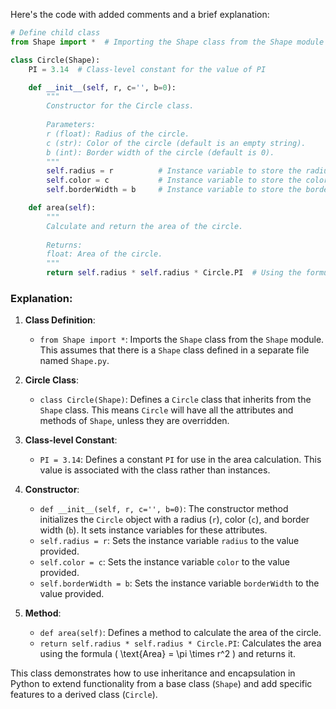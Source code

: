 Here's the code with added comments and a brief explanation:

```python
# Define child class
from Shape import *  # Importing the Shape class from the Shape module

class Circle(Shape):
    PI = 3.14  # Class-level constant for the value of PI

    def __init__(self, r, c='', b=0):
        """
        Constructor for the Circle class.
        
        Parameters:
        r (float): Radius of the circle.
        c (str): Color of the circle (default is an empty string).
        b (int): Border width of the circle (default is 0).
        """
        self.radius = r          # Instance variable to store the radius
        self.color = c           # Instance variable to store the color
        self.borderWidth = b     # Instance variable to store the border width

    def area(self):
        """
        Calculate and return the area of the circle.
        
        Returns:
        float: Area of the circle.
        """
        return self.radius * self.radius * Circle.PI  # Using the formula for the area of a circle
```

### Explanation:

1. **Class Definition**:
   - `from Shape import *`: Imports the `Shape` class from the `Shape` module. This assumes that there is a `Shape` class defined in a separate file named `Shape.py`.

2. **Circle Class**:
   - `class Circle(Shape)`: Defines a `Circle` class that inherits from the `Shape` class. This means `Circle` will have all the attributes and methods of `Shape`, unless they are overridden.

3. **Class-level Constant**:
   - `PI = 3.14`: Defines a constant `PI` for use in the area calculation. This value is associated with the class rather than instances.

4. **Constructor**:
   - `def __init__(self, r, c='', b=0)`: The constructor method initializes the `Circle` object with a radius (`r`), color (`c`), and border width (`b`). It sets instance variables for these attributes.
   - `self.radius = r`: Sets the instance variable `radius` to the value provided.
   - `self.color = c`: Sets the instance variable `color` to the value provided.
   - `self.borderWidth = b`: Sets the instance variable `borderWidth` to the value provided.

5. **Method**:
   - `def area(self)`: Defines a method to calculate the area of the circle.
   - `return self.radius * self.radius * Circle.PI`: Calculates the area using the formula \( \text{Area} = \pi \times r^2 \) and returns it.

This class demonstrates how to use inheritance and encapsulation in Python to extend functionality from a base class (`Shape`) and add specific features to a derived class (`Circle`).
